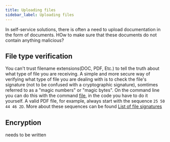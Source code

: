 ```yaml
---
title: Uploading files
sidebar_label: Uploading files
---
```


In self-service solutions, there is often a need to upload documentation in the form of documents. HOw to make sure that these documents do not contain anything malicious? 

## File type verification
You can't trust filename extensions(DOC, PDF, Etc.) to tell the truth about what type of file you are receiving. A simple and more secure way of verifying what type of file you are dealing with is to check the file's signature (not to be confused with a cryptographic signature), somtimes referred to as a "magic numbers" or "magic bytes". On the command line you can do this with the command [file](https://linux.die.net/man/1/file), in the code you have to do it yourself. A valid PDF file, for example, always start with the sequence ```25 50 44 46 2D```. More about these sequences can be found [List of file signatures](https://en.wikipedia.org/wiki/List_of_file_signatures)

## Encryption 
needs to be written
